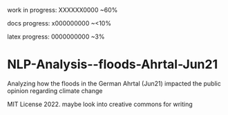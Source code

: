 work in progress:
XXXXXX0000 ~60%

docs progress:
x000000000 ~<10%

latex progress:
0000000000 ~3%
# NLP-Analysis--floods-Ahrtal-Jun21
Analyzing how the floods in the German Ahrtal (Jun21) impacted the public opinion regarding climate change

MIT License 2022.
maybe look into creative commons for writing

